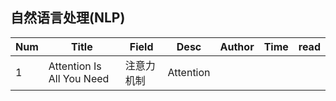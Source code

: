 ## 自然语言处理(NLP)

| Num  | Title                     | Field      | Desc      | Author | Time | read |
| ---- | ------------------------- | ---------- | --------- | ------ | ---- | ---- |
| 1    | Attention Is All You Need | 注意力机制 | Attention |        |      |      |